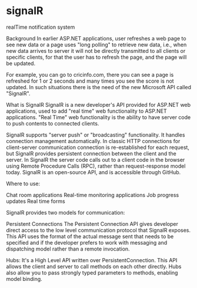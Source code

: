# signalR
realTime notification system

Background
In earlier ASP.NET applications, user refreshes a web page to see new data or a page uses "long polling" to retrieve new data, i.e., when new data arrives to server it will not be directly transmitted to all clients or specific clients, for that the user has to refresh the page, and the page will be updated.

For example, you can go to cricinfo.com, there you can see a page is refreshed for 1 or 2 seconds and many times you see the score is not updated. In such situations there is the need of the new Microsoft API called "SignalR".

What is SignalR
SignalR is a new developer's API provided for ASP.NET web applications, used to add "real time" web functionality to ASP.NET applications. "Real Time" web functionality is the ability to have server code to push contents to connected clients.

SignalR supports "server push" or "broadcasting" functionality. It handles connection management automatically. In classic HTTP connections for client-server communication connection is re-established for each request, but SignalR provides persistent connection between the client and the server. In SignalR the server code calls out to a client code in the browser using Remote Procedure Calls (RPC), rather than request-response model today. SignalR is an open-source API, and is accessible through GitHub.

Where to use:

Chat room applications
Real-time monitoring applications
Job progress updates
Real time forms

SignalR provides two models for communication:

Persistent Connections
The Persistent Connection API gives developer direct access to the low level communication protocol that SignalR exposes. This API uses the format of the actual message sent that needs to be specified and if the developer prefers to work with messaging and dispatching model rather than a remote invocation.

Hubs:
It's a High Level API written over PersistentConnection. This API allows the client and server to call methods on each other directly. Hubs also allow you to pass strongly typed parameters to methods, enabling model binding.
